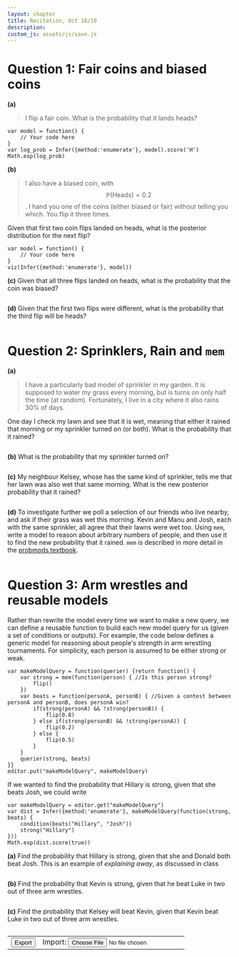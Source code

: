 ```yaml
---
layout: chapter
title: Recitation, Oct 18/19
description:
custom_js: assets/js/save.js
---
```


<script type="text/javascript">autosaveTo = "recitation_oct18"</script>
<div id="autosaveTxt" style="font-style:italic"></div>

# Question 1: Fair coins and biased coins
**(a)**
> I flip a fair coin. What is the probability that it lands heads?

~~~~
var model = function() {
	// Your code here
}
var log_prob = Infer({method:'enumerate'}, model).score('H')
Math.exp(log_prob)
~~~~

**(b)**
> I also have a biased coin, with $$\mathbb{P}(\text{Heads}) = 0.2$$. I hand you one of the coins (either biased or fair) without telling you which. You flip it three times.

Given that first two coin flips landed on heads, what is the posterior distribution for the next flip?
~~~~
var model = function() {
	// Your code here
}
viz(Infer({method:'enumerate'}, model))
~~~~

**(c)**
Given that all three flips landed on heads, what is the probability that the coin was biased?
~~~~
~~~~

**(d)**
Given that the first two flips were different, what is the probability that the third flip will be heads?
~~~~
~~~~

# Question 2: Sprinklers, Rain and `mem`
**(a)**
> I have a particularly bad model of sprinkler in my garden. It is supposed to water my grass every morning, but is turns on only half the time (at random). Fortunately, I live in a city where it also rains 30% of days.

One day I check my lawn and see that it is wet, meaning that either it rained that morning or my sprinkler turned on (or both). What is the probability that it rained?
~~~~
~~~~

**(b)**
What is the probability that my sprinkler turned on?
~~~~
~~~~

**(c)**
My neighbour Kelsey, whose has the same kind of sprinkler, tells me that her lawn was also wet that same morning. What is the new posterior probability that it rained?
~~~~
~~~~

**(d)**
To investigate further we poll a selection of our friends who live nearby, and ask if their grass was wet this morning. Kevin and Manu and Josh, each with the same sprinkler, all agree that their lawns were wet too. Using `mem`, write a model to reason about arbitrary numbers of people, and then use it to find the new probability that it rained. `mem` is described in more detail in the [probmods textbook](https://probmods.org/v2/chapters/02-generative-models.html#persistent-randomness-mem).
~~~~
~~~~

# Question 3: Arm wrestles and reusable models
Rather than rewrite the model every time we want to make a new query, we can define a reusable function to build each new model query for us (given a set of conditions or outputs). For example, the code below defines a generic model for reasoning about people's strength in arm wrestling tournaments. For simplicity, each person is assumed to be either strong or weak.

~~~~
var makeModelQuery = function(querier) {return function() {
    var strong = mem(function(person) { //Is this person strong?
        flip()
    })
    var beats = function(personA, personB) { //Given a contest between personA and personB, does personA win?
        if(strong(personA) && !strong(personB)) {
            flip(0.8)
        } else if(strong(personB) && !strong(personA)) {
            flip(0.2)
        } else {
            flip(0.5)
        }
    }
    querier(strong, beats)
}}
editor.put("makeModelQuery", makeModelQuery)
~~~~ 

If we wanted to find the probability that Hillary is strong, given that she beats Josh, we could write 
~~~~
var makeModelQuery = editor.get("makeModelQuery")
var dist = Infer({method:'enumerate'}, makeModelQuery(function(strong, beats) {
    condition(beats("Hillary", "Josh"))
    strong("Hillary")
}))
Math.exp(dist.score(true))
~~~~

**(a)**
Find the probability that Hillary is strong, given that she and Donald both beat Josh. This is an example of *explaining away*, as discussed in class
~~~~
~~~~

**(b)**
Find the probability that Kevin is strong, given that he beat Luke in two out of three arm wrestles.
~~~~
~~~~

**(c)**
Find the probability that Kelsey will beat Kevin, given that Kevin beat Luke in two out of three arm wrestles.
~~~~
~~~~


<table>
<tr><td><a id="exportBtn"><button style="color:black">Export</button></a></td>
<td>Import: <input type="file" id="files" name="files[]" /></td></tr></table>